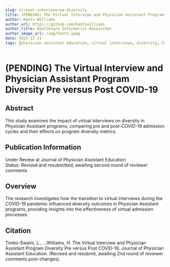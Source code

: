 ```yaml
---
slug: virtual-interview-pa-diversity
title: (PENDING) The Virtual Interview and Physician Assistant Program Diversity Pre versus Post COVID-19
author: Hants Williams
author_url: https://github.com/hantswilliams
author_title: Healthcare Informatics Researcher
author_image_url: /img/hants.jpeg
date: 2025-12-31
tags: [physician assistant education, virtual interviews, diversity, COVID-19, medical education]
---
```


# (PENDING) The Virtual Interview and Physician Assistant Program Diversity Pre versus Post COVID-19

## Abstract

This study examines the impact of virtual interviews on diversity in Physician Assistant programs, comparing pre and post-COVID-19 admission cycles and their effects on program diversity metrics.

<!--truncate-->

## Publication Information

Under Review at Journal of Physician Assistant Education  
Status: Revised and resubmitted, awaiting second round of reviewer comments

## Overview

The research investigates how the transition to virtual interviews during the COVID-19 pandemic influenced diversity outcomes in Physician Assistant programs, providing insights into the effectiveness of virtual admission processes.

## Citation

Timko-Swaim, L., …Williams, H. The Virtual Interview and Physician Assistant Program Diversity Pre versus Post COVID-19. Journal of Physician Assistant Education. (Revised and resubmit, awaiting 2nd round of reviewer comments post-changes).
